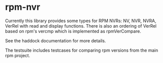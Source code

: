 # rpm-nvr

Currently this library provides some types for RPM NVRs:
NV, NVR, NVRA, VerRel with read and display functions.
There is also an ordering of VerRel based on rpm's vercmp
which is implemented as rpmVerCompare.

See the haddock documentation for more details.

The testsuite includes testcases for comparing rpm versions
from the main rpm project.
